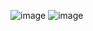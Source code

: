 ![image](https://github.com/user-attachments/assets/0af2b399-20e6-4b87-b689-bc19c25fdf8e)
![image](https://github.com/user-attachments/assets/d071f261-651b-4ec8-aeba-53a1a7c5ed4f)
